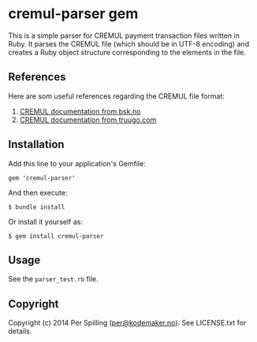 # cremul-parser gem

This is a simple parser for CREMUL payment transaction files written in Ruby. It parses
the CREMUL file (which should be in UTF-8 encoding) and creates a Ruby object structure
corresponding to the elements in the file.

## References

Here are som useful references regarding the CREMUL file format:

1. [CREMUL documentation from bsk.no](http://bsk.no/hovedmeny/gjeldende-standarder.aspx)
2. [CREMUL documentation from truugo.com](http://www.truugo.com/edifact/d12b/cremul/)

## Installation

Add this line to your application's Gemfile:

    gem 'cremul-parser'

And then execute:

    $ bundle install

Or install it yourself as:

    $ gem install cremul-parser

## Usage

See the `parser_test.rb` file.

## Copyright

Copyright (c) 2014 Per Spilling (per@kodemaker.no). See LICENSE.txt for details.
